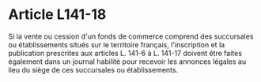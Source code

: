 # Article L141-18

Si la vente ou cession d'un fonds de commerce comprend des succursales ou établissements situés sur le territoire français, l'inscription et la publication prescrites aux articles L. 141-6 à L. 141-17 doivent être faites également dans un journal habilité pour recevoir les annonces légales au lieu du siège de ces succursales ou établissements.
